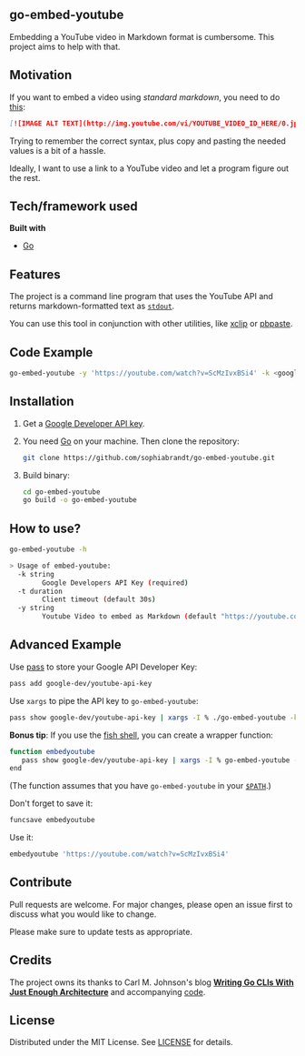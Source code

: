 ## go-embed-youtube

Embedding a YouTube video in Markdown format is cumbersome. This project aims to help with that.

## Motivation

If you want to embed a video using _standard markdown_, you need to do [this](https://stackoverflow.com/questions/11804820/how-can-i-embed-a-youtube-video-on-github-wiki-pages):

```markdown
[![IMAGE ALT TEXT](http://img.youtube.com/vi/YOUTUBE_VIDEO_ID_HERE/0.jpg)](http://www.youtube.com/watch?v=YOUTUBE_VIDEO_ID_HERE "Video Title")
```

Trying to remember the correct syntax, plus copy and pasting the needed values is a bit of a hassle.

Ideally, I want to use a link to a YouTube video and let a program figure out the rest.

## Tech/framework used

<b>Built with</b>

- [Go](https://golang.org)

## Features

The project is a command line program that uses the YouTube API and returns markdown-formatted text as [`stdout`](https://www.howtogeek.com/435903/what-are-stdin-stdout-and-stderr-on-linux/).

You can use this tool in conjunction with other utilities, like [xclip](https://linux.die.net/man/1/xclip) or [pbpaste](https://osxdaily.com/2007/03/05/manipulating-the-clipboard-from-the-command-line/).

## Code Example

```sh
go-embed-youtube -y 'https://youtube.com/watch?v=ScMzIvxBSi4' -k <google developer API key>
```

## Installation

1. Get a [Google Developer API key](https://elfsight.com/blog/2016/12/how-to-get-youtube-api-key-tutorial/).

2. You need [Go](https://golang.org/dl/) on your machine. Then clone the repository:

   ```sh
   git clone https://github.com/sophiabrandt/go-embed-youtube.git
   ```

3. Build binary:

   ```sh
   cd go-embed-youtube
   go build -o go-embed-youtube
   ```

## How to use?

```bash
go-embed-youtube -h

> Usage of embed-youtube:
  -k string
        Google Developers API Key (required)
  -t duration
        Client timeout (default 30s)
  -y string
        Youtube Video to embed as Markdown (default "https://youtube.com/watch?v=ScMzIvxBSi4")
```

## Advanced Example

Use [pass](https://www.passwordstore.org/) to store your Google API Developer Key:

```sh
pass add google-dev/youtube-api-key
```

Use `xargs` to pipe the API key to `go-embed-youtube`:

```sh
pass show google-dev/youtube-api-key | xargs -I % ./go-embed-youtube -k % -y 'https://youtube.com/watch?v=ScMzIvxBSi4'
```

**Bonus tip**: If you use the [fish shell](https://fishshell.com), you can create a wrapper function:

```sh
function embedyoutube
   pass show google-dev/youtube-api-key | xargs -I % go-embed-youtube -k % -y $argv
end
```

(The function assumes that you have `go-embed-youtube` in your [`$PATH`](https://astrobiomike.github.io/unix/modifying_your_path).)

Don't forget to save it:

```sh
funcsave embedyoutube
```

Use it:

```sh
embedyoutube 'https://youtube.com/watch?v=ScMzIvxBSi4'
```

## Contribute

Pull requests are welcome. For major changes, please open an issue first to discuss what you would like to change.

Please make sure to update tests as appropriate.

## Credits

The project owns its thanks to Carl M. Johnson's blog **[Writing Go CLIs With Just Enough Architecture](https://blog.carlmjohnson.net/post/2020/go-cli-how-to-and-advice/)** and accompanying [code](https://github.com/carlmjohnson/go-grab-xkcd).

## License

Distributed under the MIT License. See [LICENSE](LICENSE) for details.
